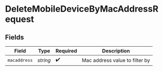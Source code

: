 # DeleteMobileDeviceByMacAddressRequest


## Fields

| Field                          | Type                           | Required                       | Description                    |
| ------------------------------ | ------------------------------ | ------------------------------ | ------------------------------ |
| `macaddress`                   | *string*                       | :heavy_check_mark:             | Mac address value to filter by |